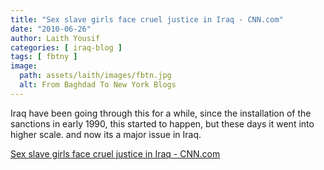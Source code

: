 ```yaml
---
title: "Sex slave girls face cruel justice in Iraq - CNN.com"
date: "2010-06-26"
author: Laith Yousif
categories: [ iraq-blog ]
tags: [ fbtny ]
image:
  path: assets/laith/images/fbtn.jpg
  alt: From Baghdad To New York Blogs
---
```


Iraq have been going through this for a while, since the installation of the sanctions in early 1990, this started to happen, but these days it went into higher scale. and now its a major issue in Iraq.  

  
[Sex slave girls face cruel justice in Iraq - CNN.com](https://www.cnn.com/2010/WORLD/meast/05/04/iraq.women.prisons/index.html)
